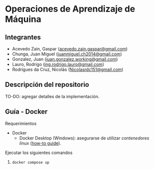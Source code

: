 # Operaciones de Aprendizaje de Máquina

## Integrantes

- Acevedo Zain, Gaspar (acevedo.zain.gaspar@gmail.com)
- Chunga, Juan Miguel (juanmiguel.ch2014@gmail.com)
- Gonzalez, Juan (juan.gonzalez.working@gmail.com)
- Lauro, Rodrigo (ing.rodrigo.lauro@gmail.com)
- Rodrigues da Cruz, Nicolás (Nicolasrdc151@gmail.com)

## Descripción del repositorio

TO-DO: agregar detalles de la implementación.

## Guía - Docker

Requerimientos

- Docker
  - Docker Desktop (Windows): asegurarse de utilizar *contenedores linux* ([how-to guide](https://forums.docker.com/t/enable-linux-containers-on-windows/45508/8)).

Ejecutar los siguientes comandos

1. `docker compose up`
